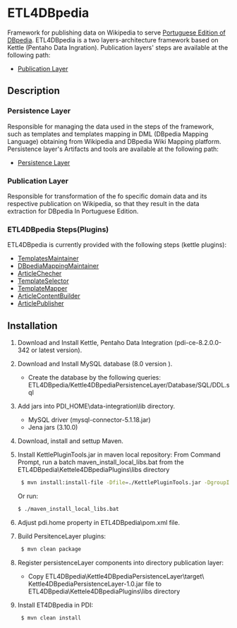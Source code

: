 # ETL4DBpedia
 Framework for publishing data on Wikipedia to serve [Portuguese Edition of DBpedia](http://pt.dbpedia.org/). ETL4DBpedia is a two layers-architecture framework based on  Kettle (Pentaho Data Ingration).
Publication layers' steps are available at the following path:
*  [Publication Layer]( https://github.com/JeanGabrielNguemaN/ETL4DBpedia/tree/master/Kettele4DBpediaPlugins)
## Description
### Persistence Layer
Responsible for managing the data used in the steps of the framework, such as templates and templates mapping in DML (DBpedia Mapping Language) obtaining from Wikipedia and DBpedia Wiki Mapping platform.
Persistence layer's Artifacts and tools are available at the following path:
*  [Persistence Layer]( https://github.com/JeanGabrielNguemaN/ETL4DBpedia/tree/master/Kettle4DBpediaPersistenceLayer)

### Publication Layer
Responsible for transformation of the fo specific domain data and its respective publication on Wikipedia, so that they  result in the data extraction for DBpedia In Portuguese Edition.

### ETL4DBpedia Steps(Plugins)
ETL4DBpedia is currently provided with the following steps (kettle plugins):

* [TemplatesMaintainer]( https://github.com/JeanGabrielNguemaN/ETL4DBpedia/tree/master/Kettele4DBpediaPlugins/TemplatesMaintainer)
* [DBpediaMappingMaintainer]( https://github.com/JeanGabrielNguemaN/ETL4DBpedia/tree/master/Kettele4DBpediaPlugins/DBpediaMappingMaintainer)
* [ArticleChecher]( https://github.com/JeanGabrielNguemaN/ETL4DBpedia/tree/master/Kettele4DBpediaPlugins/ArticleChecher)
* [TemplateSelector]( https://github.com/JeanGabrielNguemaN/ETL4DBpedia/tree/master/Kettele4DBpediaPlugins/TemplateSelector)
* [TemplateMapper]( https://github.com/JeanGabrielNguemaN/ETL4DBpedia/tree/master/Kettele4DBpediaPlugins/TemplateMapper)
* [ArticleContentBuilder ]( https://github.com/JeanGabrielNguemaN/ETL4DBpedia/tree/master/Kettele4DBpediaPlugins/ArticleContentBuilder )
* [ArticlePublisher]( https://github.com/JeanGabrielNguemaN/ETL4DBpedia/tree/master/Kettele4DBpediaPlugins/ArticlePublisher)

## Installation

1.	Download and Install Kettle, Pentaho Data Integration (pdi-ce-8.2.0.0-342 or latest version).

2.	Download and Install MySQL database (8.0 version ). 
    * Create the database by the following queries: ETL4DBpedia/Kettle4DBpediaPersistenceLayer/Database/SQL/DDL.sql
	
3.	Add jars into  PDI_HOME\data-integration\lib directory.
     * MySQL driver (mysql-connector-5.1.18.jar)
     * Jena jars (3.10.0) 
	 
4.	Download, install and settup Maven.

5.	Install KettlePluginTools.jar in maven local repository: From Command Prompt, run a batch maven_install_local_libs.bat from the ETL4DBpedia\Kettele4DBpediaPlugins\libs directory
    ```sh
     $ mvn install:install-file -Dfile=./KettlePluginTools.jar -DgroupId=br.ufrj.ppgi.greco.kettle -DartifactId=KettlePluginTools -Dversion=1.0 -Dpackaging=jar
	```
	Or run:
	 ```sh
     $ ./maven_install_local_libs.bat   
	 ```
	
6.	Adjust  pdi.home property in ETL4DBpedia\pom.xml file.

7.	Build PersitenceLayer plugins:
	```sh
     $ mvn clean package
	```
	
8.	Register persistenceLayer components into directory publication layer:
	* Copy ETL4DBpedia\Kettle4DBpediaPersistenceLayer\target\ Kettle4DBpediaPersistenceLayer-1.0.jar file  to  ETL4DBpedia\Kettele4DBpediaPlugins\libs directory

9.	Install ET4DBpedia in PDI:
	```sh
     $ mvn clean install
	```

